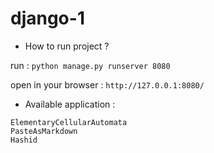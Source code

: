 # django-1

- How to run project ? 

run : ``` python manage.py runserver 8080 ```

open in your browser : ```http://127.0.0.1:8080/```

- Available application : 

```
ElementaryCellularAutomata
PasteAsMarkdown
Hashid
```